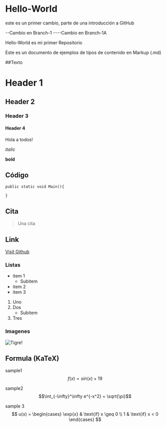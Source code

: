 # Hello-World

este es un primer cambio, parte de una introducción a GitHub

--Cambio en Branch-1
----Cambio en Branch-1A

Hello-World es mi primer Repositorio


Este es un documento de ejemplos de tipos de contenido en Markup (.md)

##Texto

# Header 1
## Header 2
### Header 3
#### Header 4

Hola a todos!

_italic_

**bold**

## Código
```
public static void Main(){

}
```
## Cita
> Una cita

## Link
[Visit Github](http://github.com)

### Listas

- item 1
  - Subitem
- item 2
- item 3

1. Uno
2. Dos
   - Subitem
3. Tres

### Imagenes

![Tigre!](https://upload.wikimedia.org/wikipedia/commons/5/56/Tiger.50.jpg)


## Formula (KaTeX)
sample1
$$ f(x) = sin(x) + 19$$

sample2
$$\int_{-\infty}^\infty e^{-x^2} = \sqrt{\pi}$$

sample 3
$$ u(x) =
\begin{cases}
  \exp{x} & \text{if} x \geq 0 \\
    1       & \text{if} x < 0
   \end{cases}  
  $$
